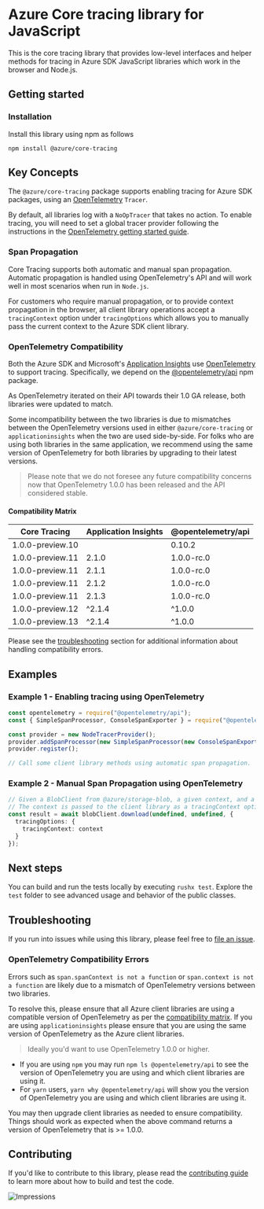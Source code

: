 # Azure Core tracing library for JavaScript

This is the core tracing library that provides low-level interfaces and helper methods for tracing in Azure SDK JavaScript libraries which work in the browser and Node.js.

## Getting started

### Installation

Install this library using npm as follows

```
npm install @azure/core-tracing
```

## Key Concepts

The `@azure/core-tracing` package supports enabling tracing for Azure SDK packages, using an [OpenTelemetry](https://opentelemetry.io/) `Tracer`.

By default, all libraries log with a `NoOpTracer` that takes no action. To enable tracing, you will need to set a global tracer provider following the instructions in the [OpenTelemetry getting started guide](https://opentelemetry.io/docs/js/getting_started/nodejs).

### Span Propagation

Core Tracing supports both automatic and manual span propagation. Automatic propagation is handled using OpenTelemetry's API and will work well in most scenarios when run in `Node.js`.

For customers who require manual propagation, or to provide context propagation in the browser, all client library operations accept a `tracingContext` option under `tracingOptions` which allows you to manually pass the current context to the Azure SDK client library.

### OpenTelemetry Compatibility

Both the Azure SDK and Microsoft's [Application Insights](https://www.npmjs.com/package/applicationinsights) use [OpenTelemetry](https://opentelemetry.io/) to support tracing. Specifically, we depend on the [@opentelemetry/api](https://www.npmjs.com/package/@opentelemetry/api) npm package.

As OpenTelemetry iterated on their API towards their 1.0 GA release, both libraries were updated to match.

Some incompatibility between the two libraries is due to mismatches between the OpenTelemetry versions used in either `@azure/core-tracing` or `applicationinsights` when the two are used side-by-side. For folks who are using both libraries in the same application, we recommend using the same version of OpenTelemetry for both libraries by upgrading to their latest versions.

> Please note that we do not foresee any future compatibility concerns now that OpenTelemetry 1.0.0 has been released and the API considered stable.

#### Compatibility Matrix

| Core Tracing     | Application Insights | @opentelemetry/api |
| ---------------- | -------------------- | ------------------ |
| 1.0.0-preview.10 |                      | 0.10.2             |
| 1.0.0-preview.11 | 2.1.0                | 1.0.0-rc.0         |
| 1.0.0-preview.11 | 2.1.1                | 1.0.0-rc.0         |
| 1.0.0-preview.11 | 2.1.2                | 1.0.0-rc.0         |
| 1.0.0-preview.11 | 2.1.3                | 1.0.0-rc.0         |
| 1.0.0-preview.12 | ^2.1.4               | ^1.0.0             |
| 1.0.0-preview.13 | ^2.1.4               | ^1.0.0             |

Please see the [troubleshooting](#troubleshooting) section for additional information about handling compatibility errors.

## Examples

### Example 1 - Enabling tracing using OpenTelemetry

```ts
const opentelemetry = require("@opentelemetry/api");
const { SimpleSpanProcessor, ConsoleSpanExporter } = require("@opentelemetry/tracing");

const provider = new NodeTracerProvider();
provider.addSpanProcessor(new SimpleSpanProcessor(new ConsoleSpanExporter()));
provider.register();

// Call some client library methods using automatic span propagation.
```

### Example 2 - Manual Span Propagation using OpenTelemetry

```ts
// Given a BlobClient from @azure/storage-blob, a given context, and a global tracer provider as per the previous example.
// The context is passed to the client library as a tracingContext option.
const result = await blobClient.download(undefined, undefined, {
  tracingOptions: {
    tracingContext: context
  }
});
```

## Next steps

You can build and run the tests locally by executing `rushx test`. Explore the `test` folder to see advanced usage and behavior of the public classes.

## Troubleshooting

If you run into issues while using this library, please feel free to [file an issue](https://github.com/Azure/azure-sdk-for-js/issues/new).

### OpenTelemetry Compatibility Errors

Errors such as `span.spanContext is not a function` or `span.context is not a function` are likely due to a mismatch of OpenTelemetry versions between two libraries.

To resolve this, please ensure that all Azure client libraries are using a compatible version of OpenTelemetry as per the [compatibility matrix](#compatibility-matrix). If you are using `applicationinsights` please ensure that you are using the same version of OpenTelemetry as the Azure client libraries.

> Ideally you'd want to use OpenTelemetry 1.0.0 or higher.

- If you are using `npm` you may run `npm ls @opentelemetry/api` to see the version of OpenTelemetry you are using and which client libraries are using it.
- For `yarn` users, `yarn why @opentelemetry/api` will show you the version of OpenTelemetry you are using and which client libraries are using it.

You may then upgrade client libraries as needed to ensure compatibility. Things should work as expected when the above command returns a version of OpenTelemetry that is >= 1.0.0.

## Contributing

If you'd like to contribute to this library, please read the [contributing guide](https://github.com/Azure/azure-sdk-for-js/blob/main/CONTRIBUTING.md) to learn more about how to build and test the code.

![Impressions](https://azure-sdk-impressions.azurewebsites.net/api/impressions/azure-sdk-for-js%2Fsdk%2Fcore%2Fcore-tracing%2FREADME.png)
